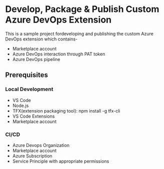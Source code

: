 # Develop, Package & Publish Custom Azure DevOps Extension
This is a sample project fordeveloping and publishing the custom Azure DevOps extension which contains-
- Marketplace account
- Azure DevOps interaction through PAT token
- Azure DevOps pipeline

## Prerequisites
### Local Development
- VS Code
- Node.js 
- TFX(extension packaging tool): npm install -g tfx-cli
- VS Code Extensions
- Marketplace account

### CI/CD
- Azure Devops Organization
- Marketplace account
- Azure Subscription
- Service Principle with appropriate permissions 

